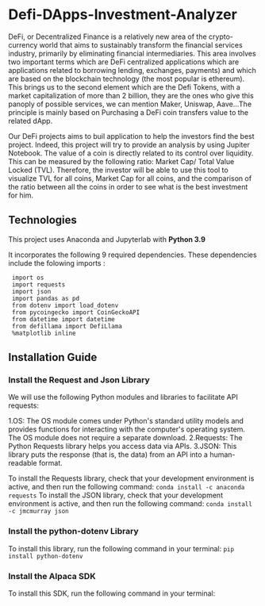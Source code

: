 # Defi-DApps-Investment-Analyzer

DeFi, or Decentralized Finance  is a relatively new area of the crypto-currency world that aims to sustainably transform the financial services industry, primarily by eliminating financial intermediaries. 
This area involves two important terms which are DeFi centralized applications  which are applications related to borrowing lending, exchanges, payments) and which are based on the blockchain technology (the most popular is ethereum). This brings us to the second element which are the Defi Tokens, with a market capitalization of more than 2 billion, they are the ones who give this panoply of possible services, we can mention Maker, Uniswap, Aave...The principle is mainly based on Purchasing a DeFi coin transfers value to the related dApp.

Our DeFi projects aims to buil application to help the investors find the best project. 
Indeed, this project will try to provide an analysis by using Jupiter Notebook. 
The value of a coin is directly related to its control over liquidity. This can be measured by the following ratio: Market Cap/ Total Value Locked (TVL). Therefore, the investor will be able to use this tool to visualize TVL for all coins, Market Cap for all coins, and the comparison of the ratio between all the coins in order to see what is the best investment for him.

  ## Technologies

This project uses Anaconda and Jupyterlab with **Python 3.9** 

It incorporates the following 9 required dependencies. These dependencies include the folowing imports :

```
 import os
 import requests
 import json
 import pandas as pd
 from dotenv import load_dotenv
 from pycoingecko import CoinGeckoAPI
 from datetime import datetime
 from defillama import DefiLlama
 %matplotlib inline

```
 ## Installation Guide
 
 ### Install the Request and Json Library 
 
 We will use the following Python modules and libraries to facilitate API requests:

   1.OS: The OS module comes under Python's standard utility models and provides functions for interacting with the computer's operating system. The OS module does          not require a separate download.
   2.Requests: The Python Requests library helps you access data via APIs.
   3.JSON: This library puts the response (that is, the data) from an API into a human-readable format.

To install the Requests library, check that your development environment is active, and then run the following command:
```conda install -c anaconda requests```
To install the JSON library, check that your development environment is active, and then run the following command:
```conda install -c jmcmurray json```

### Install the python-dotenv Library

To install this library, run the following command in your terminal:
```pip install python-dotenv```

### Install the Alpaca SDK

To install this SDK, run the following command in your terminal:
```pip install alpaca-trade-api


